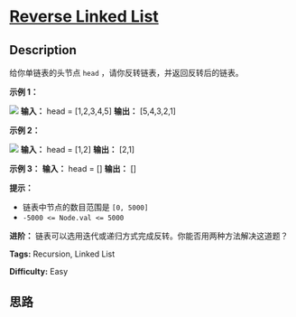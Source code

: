 # [Reverse Linked List][title]

## Description

给你单链表的头节点 `head` ，请你反转链表，并返回反转后的链表。

**示例 1：**

![](https://assets.leetcode.com/uploads/2021/02/19/rev1ex1.jpg)
            **输入：** head = [1,2,3,4,5]    **输出：** [5,4,3,2,1]    

**示例 2：**

![](https://assets.leetcode.com/uploads/2021/02/19/rev1ex2.jpg)
            **输入：** head = [1,2]    **输出：** [2,1]    

**示例 3：**
            **输入：** head = []    **输出：** []    

**提示：**

  * 链表中节点的数目范围是 `[0, 5000]`
  * `-5000 <= Node.val <= 5000`

**进阶：** 链表可以选用迭代或递归方式完成反转。你能否用两种方法解决这道题？


**Tags:** Recursion, Linked List

**Difficulty:** Easy

## 思路

[title]: https://leetcode-cn.com/problems/reverse-linked-list

